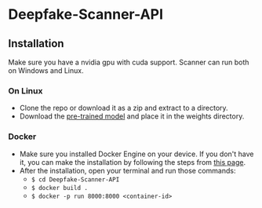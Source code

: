 # Deepfake-Scanner-API

## Installation
Make sure you have a nvidia gpu with cuda support. Scanner can run both on Windows and Linux.

### On Linux
+ Clone the repo or download it as a zip and extract to a directory.
+ Download the [pre-trained model](https://download.deepware.ai/weights.zip) and place it in the weights directory.

### Docker
+ Make sure you installed Docker Engine on your device. If you don't have it, you can make the installation by following the steps from [this page](https://docs.docker.com/engine/install/ubuntu/).
+ After the installation, open your terminal and run those commands: 
  + `$ cd Deepfake-Scanner-API`
  + `$ docker build .`
  + `$ docker -p run 8000:8000 <container-id>`
  
